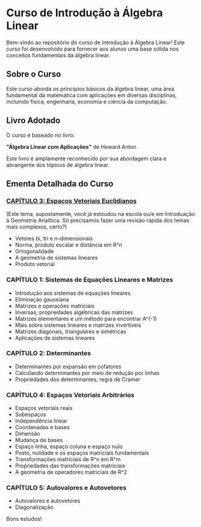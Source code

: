 # Curso de Introdução à Álgebra Linear

Bem-vindo ao repositório do curso de Introdução à Álgebra Linear! Este curso foi desenvolvido para fornecer aos alunos uma base sólida nos conceitos fundamentais da álgebra linear.

## Sobre o Curso

Este curso aborda os princípios básicos da álgebra linear, uma área fundamental da matemática com aplicações em diversas disciplinas, incluindo física, engenharia, economia e ciência da computação.

## Livro Adotado

O curso é baseado no livro:

**"Álgebra Linear com Aplicações"** de Howard Anton

Este livro é amplamente reconhecido por sua abordagem clara e abrangente dos tópicos de álgebra linear.

## Ementa Detalhada do Curso

### [CAPÍTULO 3: Espaços Vetoriais Euclidianos](https://oangelo.github.io/Introducao-a-Algebra-Linear)
(Este tema, supostamente, vocẽ já estoudou na escola ou/e em Introduação à Geometria Analítica. Só precisamos fazer uma revisão rápida dos temas mais complexos, certo?)
- Vetores bi, tri e n–dimensionais
- Norma, produto escalar e distância em R^n
- Ortogonalidade
- A geometria de sistemas lineares
- Produto vetorial

### CAPÍTULO 1: Sistemas de Equações Lineares e Matrizes
- Introdução aos sistemas de equações lineares
- Eliminação gaussiana
- Matrizes e operações matriciais
- Inversas; propriedades algébricas das matrizes
- Matrizes elementares e um método para encontrar A^(-1)
- Mais sobre sistemas lineares e matrizes invertíveis
- Matrizes diagonais, triangulares e simétricas
- Aplicações de sistemas lineares

### CAPÍTULO 2: Determinantes
- Determinantes por expansão em cofatores
- Calculando determinantes por meio de redução por linhas
- Propriedades dos determinantes; regra de Cramer


### CAPÍTULO 4: Espaços Vetoriais Arbitrários
- Espaços vetoriais reais
- Subespaços
- Independência linear
- Coordenadas e bases
- Dimensão
- Mudança de bases
- Espaço linha, espaço coluna e espaço nulo
- Posto, nulidade e os espaços matriciais fundamentais
- Transformações matriciais de R^n em R^m
- Propriedades das transformações matriciais
- A geometria de operadores matriciais de R^2

### CAPÍTULO 5: Autovalores e Autovetores
- Autovalores e autovetores
- Diagonalização

Bons estudos!

